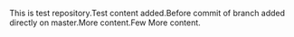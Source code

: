 This is test repository.Test content added.Before commit of branch added directly on master.More content.Few More content.
